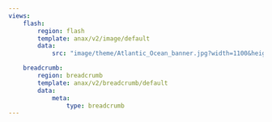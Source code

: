 ```yaml
---
views:
    flash:
        region: flash
        template: anax/v2/image/default
        data:
            src: "image/theme/Atlantic_Ocean_banner.jpg?width=1100&height=150&crop-to-fit&area=0,20,0,20"

    breadcrumb:
        region: breadcrumb
        template: anax/v2/breadcrumb/default
        data:
            meta:
                type: breadcrumb
---
```


